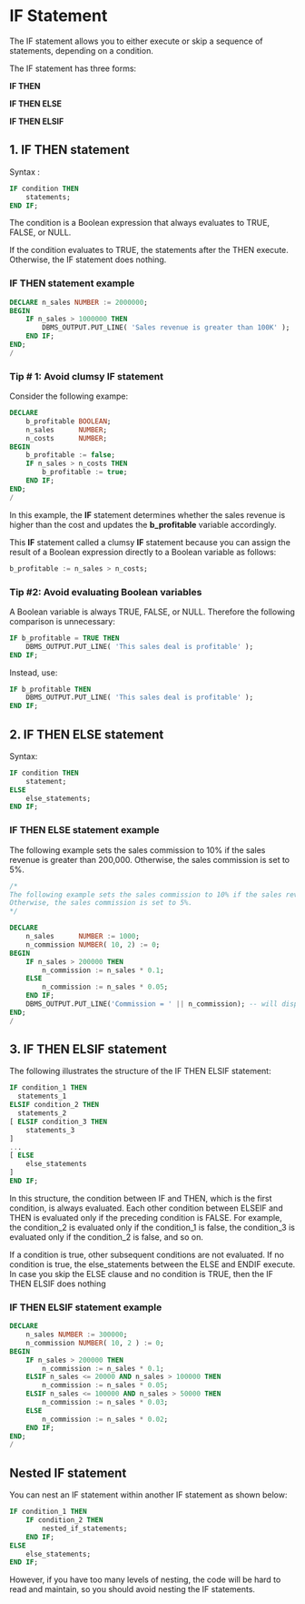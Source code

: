 # IF Statement

The IF statement allows you to either execute or skip a sequence of statements, depending on a condition. 

The IF statement has three forms:

__IF THEN__

__IF THEN ELSE__

__IF THEN ELSIF__

## 1. IF THEN statement
Syntax :
```sql
IF condition THEN
    statements;
END IF;
```
The condition is a Boolean expression that always evaluates to TRUE, FALSE, or NULL.

If the condition evaluates to TRUE, the statements after the THEN execute. Otherwise, the IF statement does nothing.

### IF THEN statement example
```sql
DECLARE n_sales NUMBER := 2000000;
BEGIN
    IF n_sales > 1000000 THEN
    	DBMS_OUTPUT.PUT_LINE( 'Sales revenue is greater than 100K' );
	END IF;
END;
/
```

### Tip # 1: Avoid clumsy IF statement
Consider the following exampe:
```sql
DECLARE
    b_profitable BOOLEAN;
	n_sales      NUMBER;
    n_costs      NUMBER;
BEGIN
    b_profitable := false;
	IF n_sales > n_costs THEN
        b_profitable := true;
    END IF;
END;
/
```

In this example, the __IF__ statement determines whether the sales revenue is higher than the cost and updates the __b_profitable__ variable accordingly.

This __IF__ statement called a clumsy __IF__ statement because you can assign the result of a Boolean expression directly to a Boolean variable as follows:
```sql
b_profitable := n_sales > n_costs;
```

### Tip #2: Avoid evaluating Boolean variables
A Boolean variable is always TRUE, FALSE, or NULL. Therefore the following comparison is unnecessary:
```sql
IF b_profitable = TRUE THEN
	DBMS_OUTPUT.PUT_LINE( 'This sales deal is profitable' );
END IF;
```

Instead, use:
```sql
IF b_profitable THEN
	DBMS_OUTPUT.PUT_LINE( 'This sales deal is profitable' );
END IF;
```

## 2. IF THEN ELSE statement
Syntax:
```sql
IF condition THEN
    statement;
ELSE
    else_statements;
END IF;
```

### IF THEN ELSE statement example
The following example sets the sales commission to 10% if the sales revenue is greater than 200,000. Otherwise, the sales commission is set to 5%.
```sql
/*
The following example sets the sales commission to 10% if the sales revenue is greater than 200,000. 
Otherwise, the sales commission is set to 5%.
*/

DECLARE
    n_sales      NUMBER := 1000;
	n_commission NUMBER( 10, 2) := 0;
BEGIN
    IF n_sales > 200000 THEN
    	n_commission := n_sales * 0.1;
    ELSE
        n_commission := n_sales * 0.05;
    END IF;
	DBMS_OUTPUT.PUT_LINE('Commission = ' || n_commission); -- will display : Commission = 50
END;
/
```
## 3. IF THEN ELSIF statement
The following illustrates the structure of the IF THEN ELSIF statement:
```sql
IF condition_1 THEN
  statements_1
ELSIF condition_2 THEN
  statements_2
[ ELSIF condition_3 THEN
    statements_3
]
...
[ ELSE
    else_statements
]
END IF;
```

In this structure, the condition between IF and THEN, which is the first condition, is always evaluated. Each other condition between ELSEIF and THEN is evaluated only if the preceding condition is FALSE. For example, the condition_2 is evaluated only if the condition_1 is false, the condition_3 is evaluated only if the condition_2 is false, and so on.

If a condition is true, other subsequent conditions are not evaluated. If no condition is true, the else_statements between the ELSE and ENDIF execute. In case you skip the ELSE clause and no condition is TRUE, then the IF THEN ELSIF does nothing

### IF THEN ELSIF statement example
```sql
DECLARE
    n_sales NUMBER := 300000;
	n_commission NUMBER( 10, 2 ) := 0;
BEGIN
    IF n_sales > 200000 THEN
    	n_commission := n_sales * 0.1;
	ELSIF n_sales <= 20000 AND n_sales > 100000 THEN
        n_commission := n_sales * 0.05;
	ELSIF n_sales <= 100000 AND n_sales > 50000 THEN
        n_commission := n_sales * 0.03;
	ELSE
        n_commission := n_sales * 0.02;
	END IF;
END;
/
```

## Nested IF statement
You can nest an IF statement within another IF statement as shown below:
```sql
IF condition_1 THEN
    IF condition_2 THEN
        nested_if_statements;
    END IF;
ELSE
    else_statements;
END IF; 

```
However, if you have too many levels of nesting, the code will be hard to read and maintain, so you should avoid nesting the IF statements.

